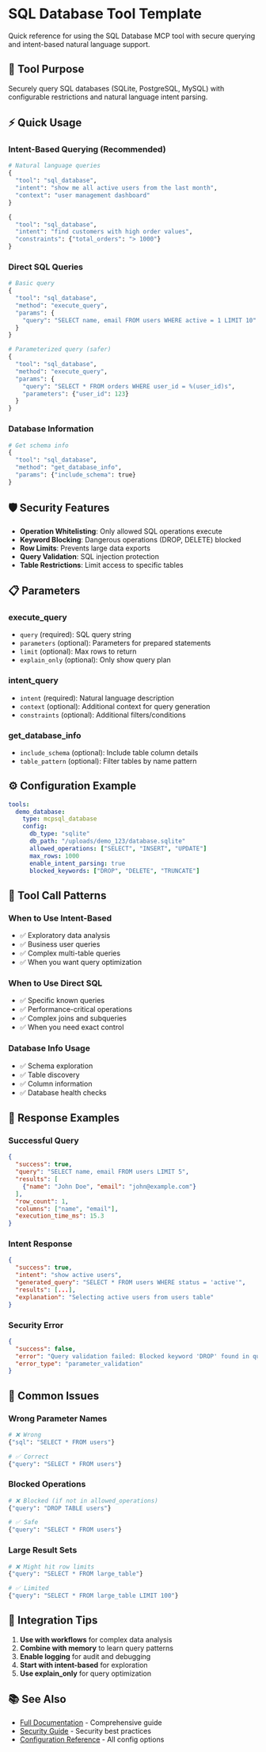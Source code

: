 # SQL Database Tool Template

Quick reference for using the SQL Database MCP tool with secure querying and intent-based natural language support.

## 🎯 **Tool Purpose**
Securely query SQL databases (SQLite, PostgreSQL, MySQL) with configurable restrictions and natural language intent parsing.

## ⚡ **Quick Usage**

### **Intent-Based Querying (Recommended)**
```python
# Natural language queries
{
  "tool": "sql_database",
  "intent": "show me all active users from the last month",
  "context": "user management dashboard"
}

{
  "tool": "sql_database", 
  "intent": "find customers with high order values",
  "constraints": {"total_orders": "> 1000"}
}
```

### **Direct SQL Queries**
```python
# Basic query
{
  "tool": "sql_database",
  "method": "execute_query",
  "params": {
    "query": "SELECT name, email FROM users WHERE active = 1 LIMIT 10"
  }
}

# Parameterized query (safer)
{
  "tool": "sql_database",
  "method": "execute_query", 
  "params": {
    "query": "SELECT * FROM orders WHERE user_id = %(user_id)s",
    "parameters": {"user_id": 123}
  }
}
```

### **Database Information**
```python
# Get schema info
{
  "tool": "sql_database",
  "method": "get_database_info",
  "params": {"include_schema": true}
}
```

## 🛡️ **Security Features**

- **Operation Whitelisting**: Only allowed SQL operations execute
- **Keyword Blocking**: Dangerous operations (DROP, DELETE) blocked
- **Row Limits**: Prevents large data exports
- **Query Validation**: SQL injection protection
- **Table Restrictions**: Limit access to specific tables

## 📋 **Parameters**

### **execute_query**
- `query` (required): SQL query string
- `parameters` (optional): Parameters for prepared statements
- `limit` (optional): Max rows to return
- `explain_only` (optional): Only show query plan

### **intent_query**
- `intent` (required): Natural language description
- `context` (optional): Additional context for query generation
- `constraints` (optional): Additional filters/conditions

### **get_database_info**
- `include_schema` (optional): Include table column details
- `table_pattern` (optional): Filter tables by name pattern

## ⚙️ **Configuration Example**

```yaml
tools:
  demo_database:
    type: mcpsql_database
    config:
      db_type: "sqlite"
      db_path: "/uploads/demo_123/database.sqlite"
      allowed_operations: ["SELECT", "INSERT", "UPDATE"]
      max_rows: 1000
      enable_intent_parsing: true
      blocked_keywords: ["DROP", "DELETE", "TRUNCATE"]
```

## 🔧 **Tool Call Patterns**

### **When to Use Intent-Based**
- ✅ Exploratory data analysis
- ✅ Business user queries  
- ✅ Complex multi-table queries
- ✅ When you want query optimization

### **When to Use Direct SQL**
- ✅ Specific known queries
- ✅ Performance-critical operations
- ✅ Complex joins and subqueries
- ✅ When you need exact control

### **Database Info Usage**
- ✅ Schema exploration
- ✅ Table discovery
- ✅ Column information
- ✅ Database health checks

## 🎨 **Response Examples**

### **Successful Query**
```json
{
  "success": true,
  "query": "SELECT name, email FROM users LIMIT 5",
  "results": [
    {"name": "John Doe", "email": "john@example.com"}
  ],
  "row_count": 1,
  "columns": ["name", "email"],
  "execution_time_ms": 15.3
}
```

### **Intent Response**
```json
{
  "success": true,
  "intent": "show active users",
  "generated_query": "SELECT * FROM users WHERE status = 'active'",
  "results": [...],
  "explanation": "Selecting active users from users table"
}
```

### **Security Error**
```json
{
  "success": false,
  "error": "Query validation failed: Blocked keyword 'DROP' found in query",
  "error_type": "parameter_validation"
}
```

## 🚨 **Common Issues**

### **Wrong Parameter Names**
```python
# ❌ Wrong
{"sql": "SELECT * FROM users"}

# ✅ Correct  
{"query": "SELECT * FROM users"}
```

### **Blocked Operations**
```python
# ❌ Blocked (if not in allowed_operations)
{"query": "DROP TABLE users"}

# ✅ Safe
{"query": "SELECT * FROM users"}
```

### **Large Result Sets**
```python
# ❌ Might hit row limits
{"query": "SELECT * FROM large_table"}

# ✅ Limited
{"query": "SELECT * FROM large_table LIMIT 100"}
```

## 🔗 **Integration Tips**

1. **Use with workflows** for complex data analysis
2. **Combine with memory** to learn query patterns
3. **Enable logging** for audit and debugging
4. **Start with intent-based** for exploration
5. **Use explain_only** for query optimization

## 📚 **See Also**

- [Full Documentation](readme.md) - Comprehensive guide
- [Security Guide](#security-features) - Security best practices
- [Configuration Reference](#configuration-example) - All config options
